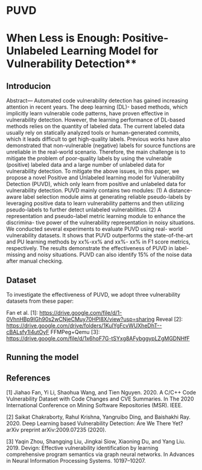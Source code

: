 # PUVD
# When Less is Enough: Positive-Unlabeled Learning Model for Vulnerability Detection**
## Introducion
Abstract— Automated code vulnerability detection has gained
increasing attention in recent years. The deep learning (DL)-
based methods, which implicitly learn vulnerable code patterns,
have proven effective in vulnerability detection. However, the
learning performance of DL-based methods relies on the quantity
of labeled data. The current labeled data usually rely on statically
analyzed tools or human-generated commits, which it leads
difficult to get high-quality labels. Previous works have also
demonstrated that non-vulnerable (negative) labels for source
functions are unreliable in the real-world scenario. Therefore,
the main challenge is to mitigate the problem of poor-quality
labels by using the vulnerable (positive) labeled data and a large
number of unlabeled data for vulnerability detection.
To mitigate the above issues, in this paper, we propose a
novel Positive and Unlabeled learning model for Vulnerability
Detection (PUVD), which only learn from positive and unlabeled
data for vulnerability detection. PUVD mainly contains two
modules: (1) A distance-aware label selection module aims at
generating reliable pseudo-labels by leveraging positive data to
learn vulnerability patterns and then utilizing pseudo-labels to
further detect unlabeled vulnerabilities. (2) A representation and
pseudo-label metric learning module to enhance the discrimina-
tive power of the vulnerability representation in noisy situations.
We conducted several experiments to evaluate PUVD using real-
world vulnerability datasets. It shows that PUVD outperforms the
state-of-the-art and PU learning methods by xx%-xx% and xx%-
xx% in F1 score metrics, respectively. The results demonstrate
the effectiveness of PUVD in label-missing and noisy situations.
PUVD can also identify 15% of the noise data after manual
checking.
## Dataset
To investigate the effectiveness of PUVD, we adopt three vulnerability datasets from these paper:

Fan et al. [1]: https://drive.google.com/file/d/1-0VhnHBp9IGh90s2wCNjeCMuy70HPl8X/view?usp=sharing
Reveal [2]: https://drive.google.com/drive/folders/1KuIYgFcvWUXheDhT--cBALsfy1I4utOyF
FFMPeg+Qemu [3]: https://drive.google.com/file/d/1x6hoF7G-tSYxg8AFybggypLZgMGDNHfF
## Running the model
## References
[1] Jiahao Fan, Yi Li, Shaohua Wang, and Tien Nguyen. 2020. A C/C++ Code Vulnerability Dataset with Code Changes and CVE Summaries. In The 2020 International Conference on Mining Software Repositories (MSR). IEEE.

[2] Saikat Chakraborty, Rahul Krishna, Yangruibo Ding, and Baishakhi Ray. 2020. Deep Learning based Vulnerability Detection: Are We There Yet? arXiv preprint arXiv:2009.07235 (2020).

[3] Yaqin Zhou, Shangqing Liu, Jingkai Siow, Xiaoning Du, and Yang Liu. 2019. Devign: Effective vulnerability identification by learning comprehensive program semantics via graph neural networks. In Advances in Neural Information Processing Systems. 10197–10207.